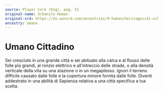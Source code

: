 ```yaml
---
source: Player Core (Eng), pag. 51
original-name: Urbanite Human
original-srd: https://2e.aonsrd.com/ancestries/9-human/heritages/41-urbanite-human
ancestry: umano
---
```


# Umano Cittadino

Sei cresciuto in una grande città e sei abituato alla calca e al flusso delle
folle più grandi, al ronzio elettrico e all’intreccio delle strade, o alla
densità verticale della vita su una stazione o in un megaplesso. Ignori il
terreno difficile causato dalle folle e la copertura minore fornita dalle folle.
Diventi addestrato in una abilità di Sapienza relativa a una città specifica a
tua scelta.
